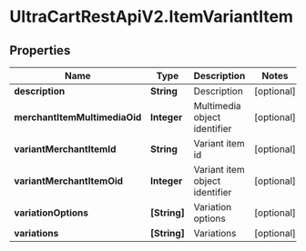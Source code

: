 # UltraCartRestApiV2.ItemVariantItem

## Properties
Name | Type | Description | Notes
------------ | ------------- | ------------- | -------------
**description** | **String** | Description | [optional] 
**merchantItemMultimediaOid** | **Integer** | Multimedia object identifier | [optional] 
**variantMerchantItemId** | **String** | Variant item id | [optional] 
**variantMerchantItemOid** | **Integer** | Variant item object identifier | [optional] 
**variationOptions** | **[String]** | Variation options | [optional] 
**variations** | **[String]** | Variations | [optional] 


